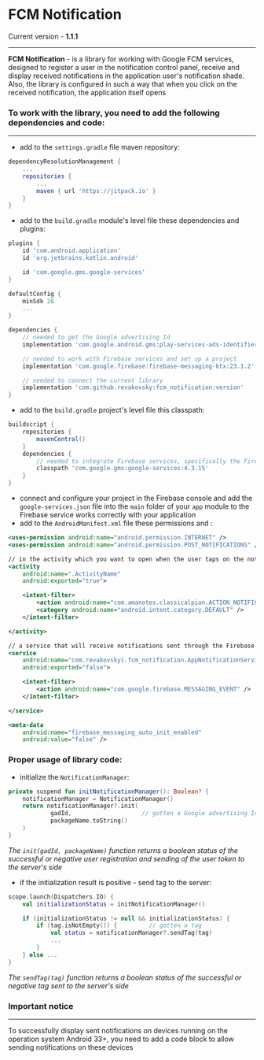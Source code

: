 # FCM Notification

Current version - **1.1.1**

---

**FCM Notification** - is a library for working with Google FCM services, designed to register a user
in the notification control panel, receive and display received notifications in the application
user's notification shade.
Also, the library is configured in such a way that when you click on the received notification, the
application itself opens

### To work with the library, you need to add the following dependencies and code:

---

- add to the `settings.gradle` file maven repository:

```groovy
dependencyResolutionManagement {
    ...
    repositories {
        ...
        maven { url 'https://jitpack.io' }
    }
}
```

- add to the `build.gradle` module's level file these dependencies and plugins:

```groovy
plugins {
    id 'com.android.application'
    id 'org.jetbrains.kotlin.android'

    id 'com.google.gms.google-services'
}

defaultConfig {
    minSdk 26
    ...
}

dependencies {
    // needed to get the Google advertising Id
    implementation 'com.google.android.gms:play-services-ads-identifier:18.0.1'

    // needed to work with Firebase services and set up a project
    implementation 'com.google.firebase:firebase-messaging-ktx:23.1.2'

    // needed to connect the current library
    implementation 'com.github.revakovsky:fcm_notification:version'
}
```

- add to the `build.gradle` project's level file this classpath:

```groovy
buildscript {
    repositories {
        mavenCentral()
    }
    dependencies {
        // needed to integrate Firebase services, specifically the Firebase Gradle plugin
        classpath 'com.google.gms:google-services:4.3.15'
    }
}
```

- connect and configure your project in the Firebase console and add the `google-services.json` file into
  the `main` folder of your `app` module to the Firebase service works correctly with your application
- add to the `AndroidManifest.xml` file these permissions and :

```xml
<uses-permission android:name="android.permission.INTERNET" />
<uses-permission android:name="android.permission.POST_NOTIFICATIONS" />

// in the activity which you want to open when the user taps on the notification
<activity
    android:name=".ActivityName"
    android:exported="true">

    <intent-filter>
        <action android:name="com.amanotes.classicalpian.ACTION_NOTIFICATION_CLICK" />
        <category android:name="android.intent.category.DEFAULT" />
    </intent-filter>

</activity>

// a service that will receive notifications sent through the Firebase console
<service
    android:name="com.revakovskyi.fcm_notification.AppNotificationService"
    android:exported="false">

    <intent-filter>
        <action android:name="com.google.firebase.MESSAGING_EVENT" />
    </intent-filter>

</service>

<meta-data
    android:name="firebase_messaging_auto_init_enabled"
    android:value="false" />
```

### Proper usage of library code:

- initialize the `NotificationManager`:

```kotlin
private suspend fun initNotificationManager(): Boolean? {
    notificationManager = NotificationManager()
    return notificationManager?.init(
            gadId,                    // gotten a Google advertising Id
            packageName.toString()
    )
}
```

*The `init(gadId, packageName)` function returns a boolean status of the successful or negative user
registration and sending of the user token to the server's side*

- if the initialization result is positive - send tag to the server:

```kotlin
scope.launch(Dispatchers.IO) {
    val initializationStatus = initNotificationManager()

    if (initializationStatus != null && initializationStatus) {
        if (tag.isNotEmpty()) {         // gotten a tag
            val status = notificationManager?.sendTag(tag)
            ...
        }
    } else ...
}
```

*The `sendTag(tag)` function returns a boolean status of the successful or negative tag sent to
the server's side*

### Important notice

---

To successfully display sent notifications on devices running on the operation system Android 33+, 
you need to add a code block to allow sending notifications on these devices
